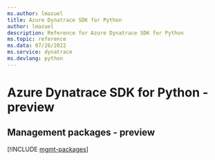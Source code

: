 ```yaml
---
ms.author: lmazuel
title: Azure Dynatrace SDK for Python
author: lmazuel
description: Reference for Azure Dynatrace SDK for Python
ms.topic: reference
ms.data: 07/26/2022
ms.service: dynatrace
ms.devlang: python
---
```

# Azure Dynatrace SDK for Python - preview

## Management packages - preview
[!INCLUDE [mgmt-packages](dynatrace-mgmt-index.md)]